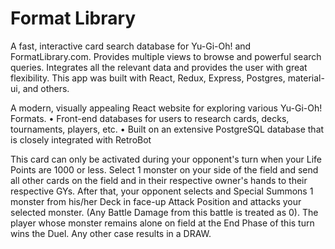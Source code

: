 # Format Library

A fast, interactive card search database for Yu-Gi-Oh! and FormatLibrary.com. Provides multiple views to browse and powerful search queries. Integrates all the relevant data and provides the user with great flexibility. This app was built with React, Redux, Express, Postgres, material-ui, and others.

A modern, visually appealing React website for exploring various Yu-Gi-Oh! Formats. • Front-end databases for users to research cards, decks, tournaments, players, etc. • Built on an extensive PostgreSQL database that is closely integrated with RetroBot


This card can only be activated during your opponent's turn when your Life Points are 1000 or less. Select 1 monster on your side of the field and send all other cards on the field and in their respective owner's hands to their respective GYs. After that, your opponent selects and Special Summons 1 monster from his/her Deck in face-up Attack Position and attacks your selected monster. (Any Battle Damage from this battle is treated as 0). The player whose monster remains alone on field at the End Phase of this turn wins the Duel. Any other case results in a DRAW.
